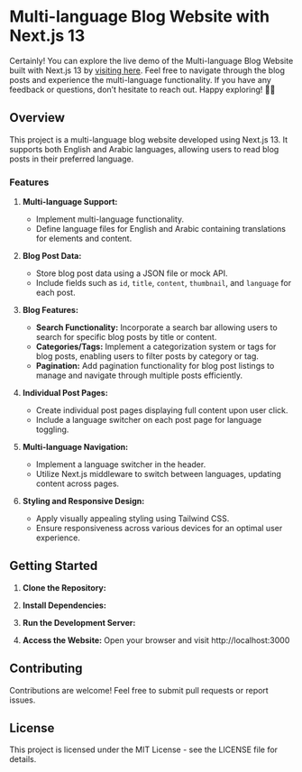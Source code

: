 # Multi-language Blog Website with Next.js 13

Certainly! You can explore the live demo of the Multi-language Blog Website built with Next.js 13 by [visiting here](https://next-blog-jet-nine.vercel.app/en). Feel free to navigate through the blog posts and experience the multi-language functionality. If you have any feedback or questions, don’t hesitate to reach out. Happy exploring! 🌟🚀
## Overview

This project is a multi-language blog website developed using Next.js 13. It supports both English and Arabic languages, allowing users to read blog posts in their preferred language.

### Features

1. **Multi-language Support:**
   - Implement multi-language functionality.
   - Define language files for English and Arabic containing translations for elements and content.

2. **Blog Post Data:**
   - Store blog post data using a JSON file or mock API.
   - Include fields such as `id`, `title`, `content`, `thumbnail`, and `language` for each post.

3. **Blog Features:**
   - **Search Functionality:** Incorporate a search bar allowing users to search for specific blog posts by title or content.
   - **Categories/Tags:** Implement a categorization system or tags for blog posts, enabling users to filter posts by category or tag.
   - **Pagination:** Add pagination functionality for blog post listings to manage and navigate through multiple posts efficiently.

4. **Individual Post Pages:**
   - Create individual post pages displaying full content upon user click.
   - Include a language switcher on each post page for language toggling.

5. **Multi-language Navigation:**
   - Implement a language switcher in the header.
   - Utilize Next.js middleware to switch between languages, updating content across pages.

6. **Styling and Responsive Design:**
   - Apply visually appealing styling using Tailwind CSS.
   - Ensure responsiveness across various devices for an optimal user experience.

## Getting Started

1. **Clone the Repository:**

2. **Install Dependencies:**

3. **Run the Development Server:**

4. **Access the Website:**
Open your browser and visit http://localhost:3000

## Contributing

Contributions are welcome! Feel free to submit pull requests or report issues.

## License

This project is licensed under the MIT License - see the LICENSE file for details.
